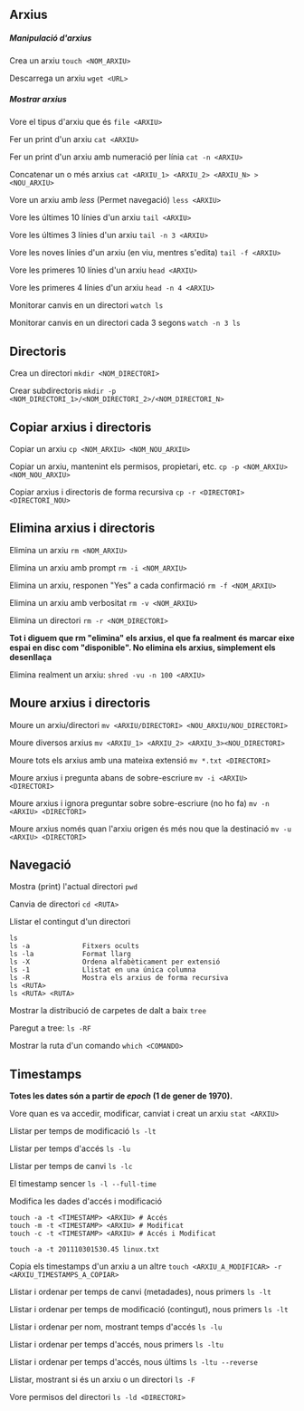 
## Arxius

##### Manipulació d'arxius

Crea un arxiu
``touch <NOM_ARXIU>``

Descarrega un arxiu
``wget <URL>``

##### Mostrar arxius

Vore el tipus d'arxiu que és
``file <ARXIU>``

Fer un print d'un arxiu
``cat <ARXIU>``

Fer un print d'un arxiu amb numeració per línia
``cat -n <ARXIU>``

Concatenar un o més arxius
``cat <ARXIU_1> <ARXIU_2> <ARXIU_N> > <NOU_ARXIU>``

Vore un arxiu amb *less* (Permet navegació)
``less <ARXIU>``

Vore les últimes 10 línies d'un arxiu
``tail <ARXIU>``

Vore les últimes 3 línies d'un arxiu
``tail -n 3 <ARXIU>``

Vore les noves línies d'un arxiu (en viu, mentres s'edita)
``tail -f <ARXIU>``

Vore les primeres 10 línies d'un arxiu
``head <ARXIU>``

Vore les primeres 4 línies d'un arxiu
``head -n 4 <ARXIU>``

Monitorar canvis en un directori
``watch ls``

Monitorar canvis en un directori cada 3 segons
``watch -n 3 ls``

## Directoris

Crea un directori
``mkdir <NOM_DIRECTORI>``

Crear subdirectoris
``mkdir -p <NOM_DIRECTORI_1>/<NOM_DIRECTORI_2>/<NOM_DIRECTORI_N>``

## Copiar arxius i directoris

Copiar un arxiu
``cp <NOM_ARXIU> <NOM_NOU_ARXIU>``

Copiar un arxiu, mantenint els permisos, propietari, etc.
``cp -p <NOM_ARXIU> <NOM_NOU_ARXIU>``

Copiar arxius i directoris de forma recursiva
``cp -r <DIRECTORI> <DIRECTORI_NOU> ``

## Elimina arxius i directoris

Elimina un arxiu
``rm <NOM_ARXIU>``

Elimina un arxiu amb prompt
``rm -i <NOM_ARXIU>``

Elimina un arxiu, responen "Yes" a cada confirmació
``rm -f <NOM_ARXIU>``

Elimina un arxiu amb verbositat
``rm -v <NOM_ARXIU>``

Elimina un directori
``rm -r <NOM_DIRECTORI>``

**Tot i diguem que rm "elimina" els arxius, el que fa realment és marcar eixe espai en disc com "disponible". No elimina els arxius, simplement els desenllaça**

Elimina realment un arxiu:
``shred -vu -n 100 <ARXIU>``

## Moure arxius i directoris

Moure un arxiu/directori
``mv <ARXIU/DIRECTORI> <NOU_ARXIU/NOU_DIRECTORI>``

Moure diversos arxius
``mv <ARXIU_1> <ARXIU_2> <ARXIU_3><NOU_DIRECTORI>``

Moure tots els arxius amb una mateixa extensió
``mv *.txt <DIRECTORI>``

Moure arxius i pregunta abans de sobre-escriure
``mv -i <ARXIU> <DIRECTORI>``

Moure arxius i ignora preguntar sobre sobre-escriure (no ho fa)
``mv -n <ARXIU> <DIRECTORI>``

Moure arxius només quan l'arxiu origen és més nou que la destinació
``mv -u <ARXIU> <DIRECTORI>``

## Navegació

Mostra (print) l'actual directori
``pwd``

Canvia de directori
``cd <RUTA>``

Llistar el contingut d'un directori
```
ls
ls -a             Fitxers ocults
ls -la            Format llarg
ls -X             Ordena alfabèticament per extensió
ls -1             Llistat en una única columna
ls -R             Mostra els arxius de forma recursiva
ls <RUTA>
ls <RUTA> <RUTA> 
```

Mostrar la distribució de carpetes de dalt a baix
``tree``

Paregut a tree:
``ls -RF``

Mostrar la ruta d'un comando
``which <COMANDO>``

## Timestamps

**Totes les dates són a partir de *epoch* (1 de gener de 1970).**

Vore quan es va accedir, modificar, canviat i creat un arxiu
``stat <ARXIU>``

Llistar per temps de modificació
``ls -lt``

Llistar per temps d'accés
``ls -lu``

Llistar per temps de canvi
``ls -lc``

El timestamp sencer
``ls -l --full-time``

Modifica les dades d'accés i modificació
```
touch -a -t <TIMESTAMP> <ARXIU> # Accés
touch -m -t <TIMESTAMP> <ARXIU> # Modificat
touch -c -t <TIMESTAMP> <ARXIU> # Accés i Modificat

touch -a -t 201110301530.45 linux.txt
```

Copia els timestamps d'un arxiu a un altre
``touch <ARXIU_A_MODIFICAR> -r <ARXIU_TIMESTAMPS_A_COPIAR>`` 

Llistar i ordenar per temps de canvi (metadades), nous primers
``ls -lt``

Llistar i ordenar per temps de modificació (contingut), nous primers
``ls -lt``

Llistar i ordenar per nom, mostrant temps d'accés
``ls -lu``

Llistar i ordenar per temps d'accés, nous primers
``ls -ltu``

Llistar i ordenar per temps d'accés, nous últims
``ls -ltu --reverse``

Llistar, mostrant si és un arxiu o un directori
``ls -F``

Vore permisos del directori
``ls -ld <DIRECTORI>``